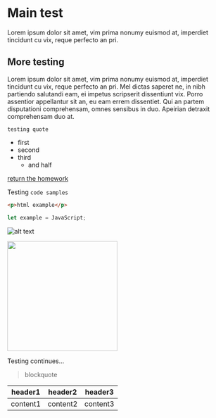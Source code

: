 # Main test
Lorem ipsum dolor sit amet, vim prima nonumy euismod at, imperdiet tincidunt cu vix, reque perfecto an pri.

## More testing
Lorem ipsum dolor sit amet, vim prima nonumy euismod at, imperdiet tincidunt cu vix, reque perfecto an pri. Mel dictas saperet ne, in nibh partiendo salutandi eam, ei impetus scripserit dissentiunt vix. Porro assentior appellantur sit an, eu eam errem dissentiet. Qui an partem disputationi comprehensam, omnes sensibus in duo. Apeirian detraxit comprehensam duo at.

    testing quote

- first
- second
- third
  - and half
 
[return the homework](https://app.terokarvinen.com/task/123/new-report/)


Testing `code samples`

```html
<p>html example</p>
```
```javascript
let example = JavaScript;
```
![alt text](https://unsplash.com/photos/cLaorGBtlBU)


<img src ="https://unsplash.com/photos/cLaorGBtlBU" width="250">


Testing continues...
> blockquote

| header1 | header2 | header3 |
| --- | --- | --- |
| content1 | content2 | content3 |


    
